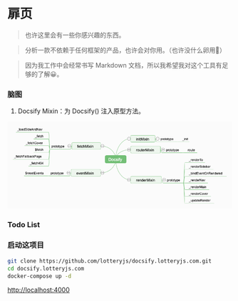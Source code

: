 # 扉页

> 也许这里会有一些你感兴趣的东西。

> 分析一款不依赖于任何框架的产品，也许会对你用。（也许没什么卵用🤣）

> 因为我工作中会经常书写 Markdown 文档，所以我希望我对这个工具有足够的了解😀。

### 脑图

1. Docsify Mixin：为 Docsify() 注入原型方法。

![Docsify](./images/naotu/1.Docsify.png)

### Todo List

### 启动这项目

```sh
git clone https://github.com/lotteryjs/docsify.lotteryjs.com.git
cd docsify.lotteryjs.com
docker-compose up -d
```

[http://localhost:4000](http://localhost:4000)